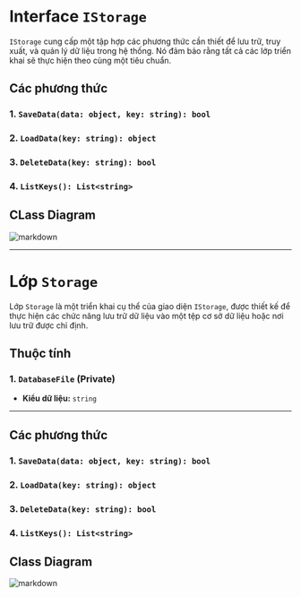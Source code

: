 # Interface `IStorage`
 `IStorage` cung cấp một tập hợp các phương thức cần thiết để lưu trữ, truy xuất, và quản lý dữ liệu trong hệ thống. Nó đảm bảo rằng tất cả các lớp triển khai sẽ thực hiện theo cùng một tiêu chuẩn.


## Các phương thức

### 1. `SaveData(data: object, key: string): bool`

### 2. `LoadData(key: string): object`

### 3. `DeleteData(key: string): bool`

### 4. `ListKeys(): List<string>`

## CLass Diagram
![markdown](https://www.planttext.com/plantuml/png/UhzxlqDnIM9HIMbk3XSOPEQLf1Qb9IQdAdW6b-GN9QQdAbHpAO11S69PgajYIQ96Ic99efL2Vb9MQdA9Za9sQgMLGd59KMPUkgQLGb9-VWvKlKz-OWfOFQeAY3we6fVKdDGIYAcupSaiBl5EhIpMqBG2isqWYkouQhcuk1nIyr9AStC00000__y30000)


---

# Lớp `Storage`

Lớp `Storage` là một triển khai cụ thể của giao diện `IStorage`, được thiết kế để thực hiện các chức năng lưu trữ dữ liệu vào một tệp cơ sở dữ liệu hoặc nơi lưu trữ được chỉ định.

## Thuộc tính

### 1. `DatabaseFile` (Private)
- **Kiểu dữ liệu:** `string`

---

## Các phương thức

### 1. `SaveData(data: object, key: string): bool`

### 2. `LoadData(key: string): object`

### 3. `DeleteData(key: string): bool`

### 4. `ListKeys(): List<string>`

## Class Diagram
![markdown](https://www.planttext.com/plantuml/png/TCuz2i9040NWVa_noWJq0ej5Yc2ZNKumIOQmEid2paG8uiaiF99NaFnOM3ZLmFlcCU_dgr2ZP6ClRfv6I1MLnKGTu-u0O8-IZ6fIFWPX3xKKXcw9W8fkFCTPIqOUiRvmOpjSUVh2tAEEKJP_ZjGk_bUiTvifMTZMrlyzGUt4asQvN_R3zjN3kOA7Tkpb0m00__y30000)
